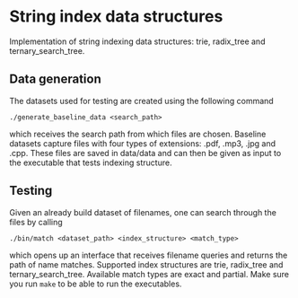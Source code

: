 # String index data structures

Implementation of string indexing data structures: trie, radix\_tree and ternary\_search\_tree.

## Data generation

The datasets used for testing are created using the following command

```
./generate_baseline_data <search_path>
```

which receives the search path from which files are chosen. Baseline datasets capture files with four types of extensions: .pdf, .mp3, .jpg and .cpp. These files are saved in data/data and can then be given as input to the executable that tests indexing structure.

## Testing

Given an already build dataset of filenames, one can search through the files by calling

```
./bin/match <dataset_path> <index_structure> <match_type>
```

which opens up an interface that receives filename queries and returns the path of name matches. Supported index structures are trie, radix\_tree and ternary\_search\_tree. Available match types are exact and partial. Make sure you run `make` to be able to run the executables.
